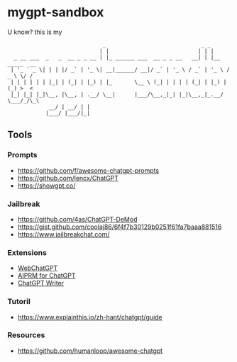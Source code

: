 # mygpt-sandbox
U know? this is my

```
                              _                              _ _               
                             | |                            | | |              
  _ __ ___  _   _  __ _ _ __ | |_ ______ ___  __ _ _ __   __| | |__   _____  __
 | '_ ` _ \| | | |/ _` | '_ \| __|______/ __|/ _` | '_ \ / _` | '_ \ / _ \ \/ /
 | | | | | | |_| | (_| | |_) | |_       \__ \ (_| | | | | (_| | |_) | (_) >  < 
 |_| |_| |_|\__, |\__, | .__/ \__|      |___/\__,_|_| |_|\__,_|_.__/ \___/_/\_\
             __/ | __/ | |                                                     
            |___/ |___/|_|                                                     
```

## Tools
### Prompts
* https://github.com/f/awesome-chatgpt-prompts
* https://github.com/lencx/ChatGPT
* https://showgpt.co/

### Jailbreak
* https://github.com/4as/ChatGPT-DeMod
* https://gist.github.com/coolaj86/6f4f7b30129b0251f61fa7baaa881516 
* https://www.jailbreakchat.com/ 

### Extensions
* [WebChatGPT](https://www.youtube.com/redirect?event=video_description&redir_token=QUFFLUhqbmxMaHVoTHJBMFREMGZDZU9EMGFDS2ZsbWlfQXxBQ3Jtc0tsUFd1MEpHNEUzVXYwVFJRZ0JOX0h6alhQYzFSS0JHM2ZDR3JxUnBIeUNvSXhIN0g1ZUlZNXZld3NRdmNKS2oydHFWWExqaVVPblRUWGF4dnVacjJtZUVSZmhGRWItTzJBUzVKQnpCYTFiVGNLajVNWQ&q=https%3A%2F%2Fchrome.google.com%2Fwebstore%2Fdetail%2Fwebchatgpt-chatgpt-with-i%2Flpfemeioodjbpieminkklglpmhlngfcn%3Fhl%3Den-US&v=-3owU3XEPpI) 
* [AIPRM for ChatGPT](https://www.youtube.com/redirect?event=video_description&redir_token=QUFFLUhqblNPb01Nc2NGSEUwU1JEZzMtaFFDNmd2THNwZ3xBQ3Jtc0tubGtCaFdoSXpITUN3T0ZHNGFYcmQ0Zm9tTElMV2ltS0EzV1JpUWhIQ2ctLWN2bENvbHlvUFRaZHpXT3dMcDdpQVR4dHdjTHZpSjlrT2FvRFBnOHlJTC00c3I4dTZuY0R1UGpEaWxibVpDbTJ4amxjSQ&q=https%3A%2F%2Fchrome.google.com%2Fwebstore%2Fdetail%2Faiprm-for-chatgpt%2Fojnbohmppadfgpejeebfnmnknjdlckgj%3Fhl%3Den-US&v=-3owU3XEPpI)
* [ChatGPT Writer](https://chrome.google.com/webstore/detail/chatgpt-writer-write-mail/pdnenlnelpdomajfejgapbdpmjkfpjkp/)

### Tutoril
* https://www.explainthis.io/zh-hant/chatgpt/guide

### Resources
* https://github.com/humanloop/awesome-chatgpt

